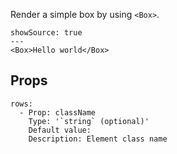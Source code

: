 Render a simple box by using `<Box>`.

```react
showSource: true
---
<Box>Hello world</Box>
```

## Props

```table
rows:
  - Prop: className
    Type: '`string` (optional)'
    Default value:
    Description: Element class name
```
